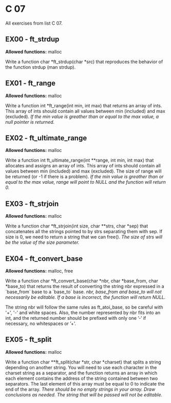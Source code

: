 # C 07
All exercises from list C 07.

## EX00 - ft_strdup
**Allowed functions:** malloc

Write a function char	*ft_strdup(char *src) that reproduces the behavior of the function strdup (man strdup).

## EX01 - ft_range
**Allowed functions:** malloc

Write a function int	*ft_range(int min, int max) that returns an array of ints. This array of ints should contain all values between min (included) and max (excluded).
*If the min value is greather than or equal to the max value, a null pointer is returned.*

## EX02 - ft_ultimate_range
**Allowed functions:** malloc

Write a function int	ft_ultimate_range(int **range, int min, int max) that allocates and assigns an array of ints. This array of ints should contain all values between min (included) and max (excluded). The size of range will be returned (or -1 if there is a problem).
*If the min value is greather than or equal to the max value, range will point to NULL and the function will return 0.*

## EX03 - ft_strjoin
**Allowed functions:** malloc

Write a function char	*ft_strjoin(int size, char **strs, char *sep) that concatenates all the strings pointed to by strs separating them with sep. If size is 0, we need to return a string that we can free().
*The size of strs will be the value of the size parameter.*

## EX04 - ft_convert_base
**Allowed functions:** malloc, free

Write a function char	*ft_convert_base(char *nbr, char *base_from, char *base_to) that returns the result of converting the string nbr expressed in a ´base_from´ base to a ´base_to´ base.
*nbr, base_from and base_to will not necessarily be editable. If a base is incorrect, the function will return NULL.*

The string nbr will follow the same rules as ft_atoi_base, so be careful with '+', '-' and white spaces. Also, the number represented by nbr fits into an int, and the returned number should be prefixed with only one ’-’ if necessary, no whitespaces or ’+’.

## EX05 - ft_split
**Allowed functions:** malloc

Write a function char	**ft_split(char *str, char *charset) that splits a string depending on another string. You will need to use each character in the charset string as a separator, and the function returns an array in which each element contains the address of the string contained between two separators. The last element of this array must be equal to 0 to indicate the end of the array.
*There should be no empty strings in your array. Draw conclusions as needed. The string that will be passed will not be editable.*